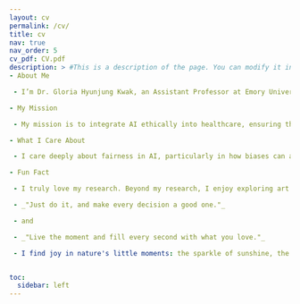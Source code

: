 ```yaml
---
layout: cv
permalink: /cv/
title: cv
nav: true
nav_order: 5
cv_pdf: CV.pdf
description: > #This is a description of the page. You can modify it in '_pages/cv.md'. You can also change or remove the top pdf download button.
- About Me

 - I’m Dr. Gloria Hyunjung Kwak, an Assistant Professor at Emory University’s Nell Hodgson Woodruff School of Nursing/ Centre for Data Science/ Emory AI Health. With a Ph.D. in Computer Science and a strong background in AI, my research focuses on developing equitable AI solutions that address healthcare disparities and social determinants of health.

- My Mission

 - My mission is to integrate AI ethically into healthcare, ensuring that technology serves all populations fairly. I’m passionate about creating AI-driven solutions that are not only innovative but also considerate of the social contexts affecting patient care.

- What I Care About

 - I care deeply about fairness in AI, particularly in how biases can affect clinical outcomes. My work aims to bridge gaps between technology and healthcare, promoting ethical standards that improve patient care globally.

- Fun Fact

 - I truly love my research. Beyond my research, I enjoy exploring art galleries, drawing inspiration from classic painters to keep my creative side alive, and trying new dishes and hobbies. I love paddle boarding, kayaking, and sailing—though I’m not the best swimmer!

 - _"Just do it, and make every decision a good one."_

 - and

 - _"Live the moment and fill every second with what you love."_

 - I find joy in nature's little moments: the sparkle of sunshine, the earthy scent of rain on grass, and the magic of winter snow with glistening snowflakes and the crisp, frosty air. I love the cozy warmth of mulled wine in winter, savoring each season for its unique charm.


toc:
  sidebar: left
---
```

